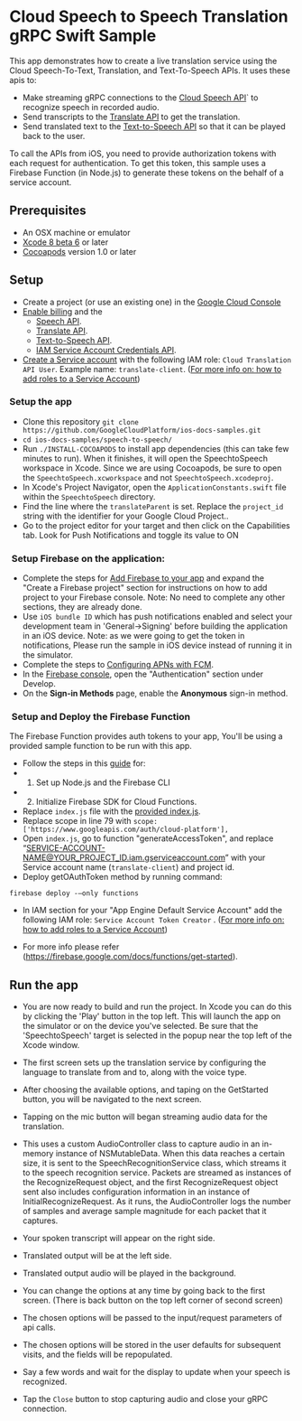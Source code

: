 # Cloud Speech to Speech Translation gRPC Swift Sample

This app demonstrates how to create a live translation service using the Cloud Speech-To-Text, Translation, and Text-To-Speech APIs. It uses these apis to:
* Make streaming gRPC connections to the [Cloud Speech API](https://cloud.google.com/speech/)` to recognize speech in recorded audio.
* Send transcripts to the [Translate API](https://cloud.google.com/translate/) to get the translation.
* Send translated text to the [Text-to-Speech API](https://cloud.google.com/text-to-speech/) so that it can be played back to the user.


To call the APIs from iOS, you need to provide authorization tokens with each request for authentication. To get this token, this sample uses a Firebase Function (in Node.js) to generate these tokens on the behalf of a service account.

## Prerequisites
- An OSX machine or emulator
- [Xcode 8 beta 6][xcode] or later
- [Cocoapods][cocoapods] version 1.0 or later

## Setup

- Create a project (or use an existing one) in the [Google Cloud Console][cloud-console]
- [Enable billing][billing] and the
    - [Speech API](https://console.cloud.google.com/apis/library/speech.googleapis.com).
    - [Translate API](https://console.cloud.google.com/apis/library/translate.googleapis.com).
    - [Text-to-Speech API](https://console.cloud.google.com/apis/library/texttospeech.googleapis.com).
    - [IAM Service Account Credentials API](https://console.cloud.google.com/apis/library/iamcredentials.googleapis.com).
- [Create a Service account](https://cloud.google.com/iam/docs/creating-managing-service-accounts) with the following IAM role: `Cloud Translation API User`. Example name: `translate-client`. ([For more info on: how to add roles to a Service Account](https://cloud.google.com/iam/docs/granting-roles-to-service-accounts#granting_access_to_a_service_account_for_a_resource))

###  Setup the app
- Clone this repository `git clone https://github.com/GoogleCloudPlatform/ios-docs-samples.git` 
- `cd ios-docs-samples/speech-to-speech/` 
- Run `./INSTALL-COCOAPODS` to install app dependencies (this can take few minutes to run). When it finishes, it will open the SpeechtoSpeech workspace in Xcode. Since we are using Cocoapods, be sure to open the `SpeechtoSpeech.xcworkspace` and not `SpeechtoSpeech.xcodeproj`.
- In Xcode's Project Navigator, open the `ApplicationConstants.swift` file within the `SpeechtoSpeech` directory.
- Find the line where the `translateParent` is set. Replace the `project_id` string with the identifier for your Google Cloud Project..
- Go to the project editor for your target and then click on the Capabilities tab. Look for Push Notifications and toggle its value to ON

###  Setup Firebase on the application:

- Complete the steps for [Add Firebase to your app](https://firebase.google.com/docs/ios/setup#add_firebase_to_your_app) and expand the "Create a Firebase project" section for instructions on how to add project to your Firebase console. Note: No need to complete any other sections, they are already done. 
- Use `iOS bundle ID` which has push notifications enabled and select your development team in 'General->Signing' before building the application in an iOS device.
    Note: as we were going to get the token in notifications, Please run the sample in iOS device instead of running it in the simulator. 
- Complete the steps to [Configuring APNs with FCM](https://firebase.google.com/docs/cloud-messaging/ios/certs).
- In the [Firebase console](https://console.firebase.google.com/), open the "Authentication" section under Develop.
- On the **Sign-in Methods** page, enable the **Anonymous** sign-in method.

###  Setup and Deploy the Firebase Function 

The Firebase Function provides auth tokens to your app, You'll be using a provided sample function to be run with this app.

- Follow the steps in this [guide](https://firebase.google.com/docs/functions/get-started) for: 
- 1. Set up Node.js and the Firebase CLI
- 2. Initialize Firebase SDK for Cloud Functions.
- Replace `index.js` file with the [provided index.js](https://github.com/GoogleCloudPlatform/nodejs-docs-samples/blob/master/functions/dialogflow/functions/index.js).
- Replace scope in line 79 with `scope: ['https://www.googleapis.com/auth/cloud-platform'],`
- Open `index.js`, go to function "generateAccessToken", and replace “SERVICE-ACCOUNT-NAME@YOUR_PROJECT_ID.iam.gserviceaccount.com” with your Service account name (`translate-client`) and project id. 
- Deploy getOAuthToken method by running command:
```
firebase deploy -—only functions
```
- In IAM section for your "App Engine Default Service Account" add the following IAM role: `Service Account Token Creator` . ([For more info on: how to add roles to a Service Account](https://cloud.google.com/iam/docs/granting-roles-to-service-accounts#granting_access_to_a_service_account_for_a_resource))

- For more info please refer (https://firebase.google.com/docs/functions/get-started).



## Run the app

- You are now ready to build and run the project. In Xcode you can do this by clicking the 'Play' button in the top left. This will launch the app on the simulator or on the device you've selected. Be sure that the 'SpeechtoSpeech' target is selected in the popup near the top left of the Xcode window.
- The first screen sets up the translation service by configuring the language to translate from and to, along with the voice type.
- After choosing the available options, and taping on the GetStarted button, you will be navigated to the next screen.
- Tapping on the mic button will began streaming audio data for the translation.
- This uses a custom AudioController class to capture audio in an in-memory instance of NSMutableData. When this data reaches a certain size, it is sent to the SpeechRecognitionService class, which streams it to the speech recognition service. Packets are streamed as instances of the RecognizeRequest object, and the first RecognizeRequest object sent also includes configuration information in an instance of InitialRecognizeRequest. As it runs, the AudioController logs the number of samples and average sample magnitude for each packet that it captures.
- Your spoken transcript will appear on the right side.
- Translated output will be at the left side.
- Translated output audio will be played in the background.
- You can change the options at any time by going back to the first screen. (There is back button on the top left corner of second screen)
- The chosen options will be passed to the input/request parameters of api calls.
- The chosen options will be stored in the user defaults for subsequent visits, and the fields will be repopulated.
- Say a few words and wait for the display to update when your speech is recognized.

- Tap the `Close` button to stop capturing audio and close your gRPC connection.

[cloud-console]: https://console.cloud.google.com
[git]: https://git-scm.com/
[xcode]: https://developer.apple.com/xcode/
[billing]: https://console.cloud.google.com/billing?project=_
[cocoapods]: https://cocoapods.org/
[gRPC Objective-C setup]: https://github.com/grpc/grpc/tree/master/src/objective-c
[Firebase]: https://firebase.google.com/



